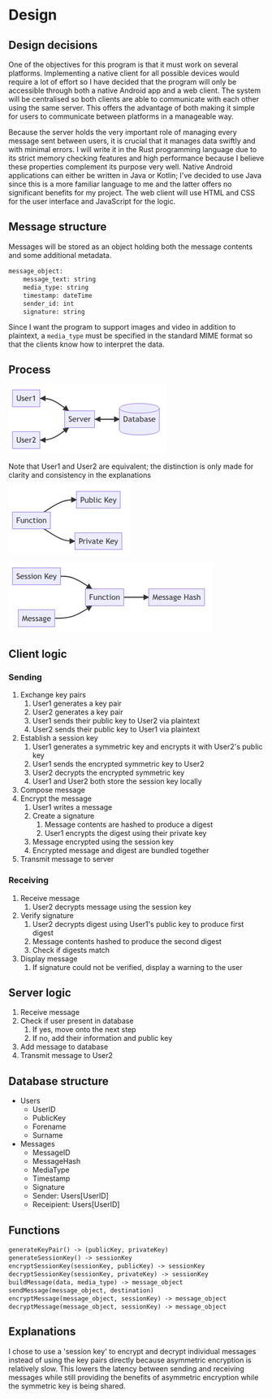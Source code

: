 # Design

## Design decisions

One of the objectives for this program is that it must work on several platforms. Implementing a native client for all possible devices would require a lot of effort so I have decided that the program will only be accessible through both a native Android app and a web client. The system will be centralised so both clients are able to communicate with each other using the same server. This offers the advantage of both making it simple for users to communicate between platforms in a manageable way.

Because the server holds the very important role of managing every message sent between users, it is crucial that it manages data swiftly and with minimal errors. I will write it in the Rust programming language due to its strict memory checking features and high performance because I believe these properties complement its purpose very well. Native Android applications can either be written in Java or Kotlin; I've decided to use Java since this is a more familiar language to me and the latter offers no significant benefits for my project. The web client will use HTML and CSS for the user interface and JavaScript for the logic.

## Message structure

Messages will be stored as an object holding both the message contents and some additional metadata.

```
message_object:
    message_text: string
    media_type: string
    timestamp: dateTime
    sender_id: int
    signature: string
```

Since I want the program to support images and video in addition to plaintext, a `media_type` must be specified in the standard MIME format so that the clients know how to interpret the data.

## Process

![User1 and User2 communicating with a server](../assets/client-server.png)

Note that User1 and User2 are equivalent; the distinction is only made for clarity and consistency in the explanations

![A function generates a public and a private key](../assets/key-pair.png)

![A message and a session key are passed through a function to produce a hashed message](../assets/encrypt-message.png)

## Client logic

### Sending

1. Exchange key pairs
    1. User1 generates a key pair
    2. User2 generates a key pair
    3. User1 sends their public key to User2 via plaintext
    4. User2 sends their public key to User1 via plaintext
2. Establish a session key
    1. User1 generates a symmetric key and encrypts it with User2's public key
    2. User1 sends the encrypted symmetric key to User2
    3. User2 decrypts the encrypted symmetric key
    4. User1 and User2 both store the session key locally
3. Compose message
4. Encrypt the message
    1. User1 writes a message
    2. Create a signature
        1. Message contents are hashed to produce a digest
        2. User1 encrypts the digest using their private key
    3. Message encrypted using the session key
    4. Encrypted message and digest are bundled together
5. Transmit message to server

### Receiving

1. Receive message
    1. User2 decrypts message using the session key
2. Verify signature
    1. User2 decrypts digest using User1's public key to produce first digest
    2. Message contents hashed to produce the second digest
    3. Check if digests match
3. Display message
    1. If signature could not be verified, display a warning to the user

## Server logic

1. Receive message
2. Check if user present in database
    1. If yes, move onto the next step
    1. If no, add their information and public key
3. Add message to database
4. Transmit message to User2

## Database structure

- Users
    - UserID
    - PublicKey
    - Forename
    - Surname
- Messages
    - MessageID
    - MessageHash
    - MediaType
    - Timestamp
    - Signature
    - Sender: Users[UserID]
    - Receipient: Users[UserID]

## Functions

```
generateKeyPair() -> (publicKey, privateKey)
generateSessionKey() -> sessionKey
encryptSessionKey(sessionKey, publicKey) -> sessionKey
decryptSessionKey(sessionKey, privateKey) -> sessionKey
buildMessage(data, media_type) -> message_object
sendMessage(message_object, destination)
encryptMessage(message_object, sessionKey) -> message_object
decryptMessage(message_object, sessionKey) -> message_object
```

## Explanations

I chose to use a 'session key' to encrypt and decrypt individual messages instead of using the key pairs directly because asymmetric encryption is relatively slow. This lowers the latency between sending and receiving messages while still providing the benefits of asymmetric encryption while the symmetric key is being shared.
